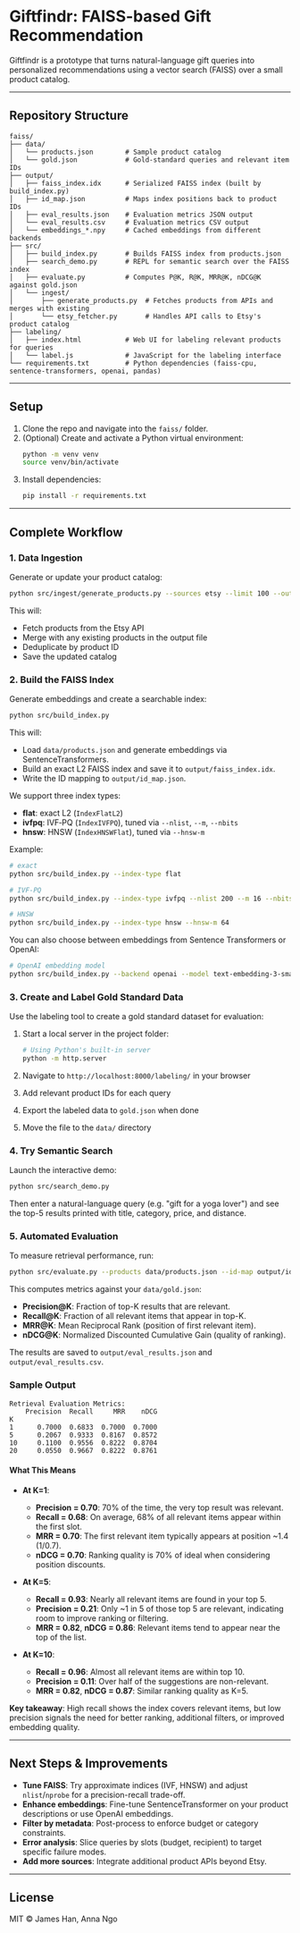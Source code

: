 # Giftfindr: FAISS-based Gift Recommendation

Giftfindr is a prototype that turns natural-language gift queries into personalized recommendations using a vector search (FAISS) over a small product catalog.

---

## Repository Structure

```
faiss/
├── data/
│   └── products.json        # Sample product catalog
│   └── gold.json            # Gold-standard queries and relevant item IDs
├── output/
│   ├── faiss_index.idx      # Serialized FAISS index (built by build_index.py)
│   ├── id_map.json          # Maps index positions back to product IDs
│   ├── eval_results.json    # Evaluation metrics JSON output
│   └── eval_results.csv     # Evaluation metrics CSV output
│   └── embeddings_*.npy     # Cached embeddings from different backends
├── src/
│   ├── build_index.py       # Builds FAISS index from products.json
│   ├── search_demo.py       # REPL for semantic search over the FAISS index
│   ├── evaluate.py          # Computes P@K, R@K, MRR@K, nDCG@K against gold.json
│   └── ingest/
│       ├── generate_products.py  # Fetches products from APIs and merges with existing
│       └── etsy_fetcher.py       # Handles API calls to Etsy's product catalog
├── labeling/
│   ├── index.html           # Web UI for labeling relevant products for queries
│   └── label.js             # JavaScript for the labeling interface
└── requirements.txt         # Python dependencies (faiss-cpu, sentence-transformers, openai, pandas)
```

---

## Setup

1. Clone the repo and navigate into the `faiss/` folder.
2. (Optional) Create and activate a Python virtual environment:
   ```bash
   python -m venv venv
   source venv/bin/activate
   ```
3. Install dependencies:
   ```bash
   pip install -r requirements.txt
   ```

---

## Complete Workflow

### 1. Data Ingestion

Generate or update your product catalog:

```bash
python src/ingest/generate_products.py --sources etsy --limit 100 --out data/products.json
```

This will:

- Fetch products from the Etsy API
- Merge with any existing products in the output file
- Deduplicate by product ID
- Save the updated catalog

### 2. Build the FAISS Index

Generate embeddings and create a searchable index:

```bash
python src/build_index.py
```

This will:

- Load `data/products.json` and generate embeddings via SentenceTransformers.
- Build an exact L2 FAISS index and save it to `output/faiss_index.idx`.
- Write the ID mapping to `output/id_map.json`.

We support three index types:

- **flat**: exact L2 (`IndexFlatL2`)
- **ivfpq**: IVF‑PQ (`IndexIVFPQ`), tuned via `--nlist`, `--m`, `--nbits`
- **hnsw**: HNSW (`IndexHNSWFlat`), tuned via `--hnsw-m`

Example:

```bash
# exact
python src/build_index.py --index-type flat

# IVF-PQ
python src/build_index.py --index-type ivfpq --nlist 200 --m 16 --nbits 8

# HNSW
python src/build_index.py --index-type hnsw --hnsw-m 64
```

You can also choose between embeddings from Sentence Transformers or OpenAI:

```bash
# OpenAI embedding model
python src/build_index.py --backend openai --model text-embedding-3-small
```

### 3. Create and Label Gold Standard Data

Use the labeling tool to create a gold standard dataset for evaluation:

1. Start a local server in the project folder:

   ```bash
   # Using Python's built-in server
   python -m http.server
   ```

2. Navigate to `http://localhost:8000/labeling/` in your browser
3. Add relevant product IDs for each query
4. Export the labeled data to `gold.json` when done
5. Move the file to the `data/` directory

### 4. Try Semantic Search

Launch the interactive demo:

```bash
python src/search_demo.py
```

Then enter a natural-language query (e.g. "gift for a yoga lover") and see the top-5 results printed with title, category, price, and distance.

### 5. Automated Evaluation

To measure retrieval performance, run:

```bash
python src/evaluate.py --products data/products.json --id-map output/id_map.json --index output/faiss_index.idx --gold data/gold.json --k 1 5 10 20 --model all-mpnet-base-v2
```

This computes metrics against your `data/gold.json`:

- **Precision@K**: Fraction of top-K results that are relevant.
- **Recall@K**: Fraction of all relevant items that appear in top-K.
- **MRR@K**: Mean Reciprocal Rank (position of first relevant item).
- **nDCG@K**: Normalized Discounted Cumulative Gain (quality of ranking).

The results are saved to `output/eval_results.json` and `output/eval_results.csv`.

### Sample Output

```
Retrieval Evaluation Metrics:
    Precision  Recall     MRR    nDCG
K
1      0.7000  0.6833  0.7000  0.7000
5      0.2067  0.9333  0.8167  0.8572
10     0.1100  0.9556  0.8222  0.8704
20     0.0550  0.9667  0.8222  0.8761
```

#### What This Means

- **At K=1**:

  - **Precision = 0.70**: 70% of the time, the very top result was relevant.
  - **Recall = 0.68**: On average, 68% of all relevant items appear within the first slot.
  - **MRR = 0.70**: The first relevant item typically appears at position ~1.4 (1/0.7).
  - **nDCG = 0.70**: Ranking quality is 70% of ideal when considering position discounts.

- **At K=5**:

  - **Recall = 0.93**: Nearly all relevant items are found in your top 5.
  - **Precision = 0.21**: Only ~1 in 5 of those top 5 are relevant, indicating room to improve ranking or filtering.
  - **MRR = 0.82**, **nDCG = 0.86**: Relevant items tend to appear near the top of the list.

- **At K=10**:
  - **Recall = 0.96**: Almost all relevant items are within top 10.
  - **Precision = 0.11**: Over half of the suggestions are non-relevant.
  - **MRR = 0.82**, **nDCG = 0.87**: Similar ranking quality as K=5.

**Key takeaway**: High recall shows the index covers relevant items, but low precision signals the need for better ranking, additional filters, or improved embedding quality.

---

## Next Steps & Improvements

- **Tune FAISS**: Try approximate indices (IVF, HNSW) and adjust `nlist`/`nprobe` for a precision-recall trade-off.
- **Enhance embeddings**: Fine-tune SentenceTransformer on your product descriptions or use OpenAI embeddings.
- **Filter by metadata**: Post-process to enforce budget or category constraints.
- **Error analysis**: Slice queries by slots (budget, recipient) to target specific failure modes.
- **Add more sources**: Integrate additional product APIs beyond Etsy.

---

## License

MIT © James Han, Anna Ngo
